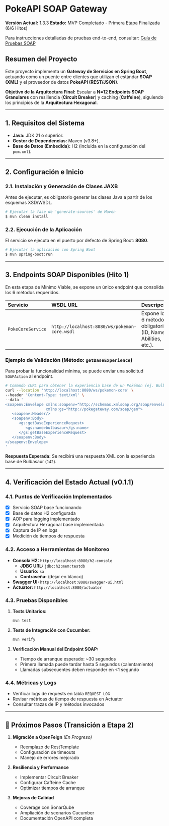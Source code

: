 # PokeAPI SOAP Gateway

**Versión Actual:** 1.3.3
**Estado:** MVP Completado - Primera Etapa Finalizada (6/6 Hitos)

Para instrucciones detalladas de pruebas end-to-end, consultar:
[Guía de Pruebas SOAP](./Documentacion/guia-pruebas-soap.md)

## Resumen del Proyecto

Este proyecto implementa un **Gateway de Servicios en Spring Boot**, actuando como un puente entre clientes que utilizan el estándar **SOAP (XML)** y el proveedor de datos **PokeAPI (REST/JSON)**.

**Objetivo de la Arquitectura Final:** Escalar a **N=12 Endpoints SOAP Granulares** con resiliencia (**Circuit Breaker**) y caching (**Caffeine**), siguiendo los principios de la **Arquitectura Hexagonal**.

---

## 1. Requisitos del Sistema

- **Java:** JDK 21 o superior.
- **Gestor de Dependencias:** Maven (v3.8+).
- **Base de Datos (Embedida):** H2 (incluida en la configuración del `pom.xml`).

---

## 2. Configuración e Inicio

### 2.1. Instalación y Generación de Clases JAXB

Antes de ejecutar, es obligatorio generar las clases Java a partir de los esquemas XSD/WSDL.

```bash
# Ejecutar la fase de 'generate-sources' de Maven
$ mvn clean install
```

### 2.2. Ejecución de la Aplicación

El servicio se ejecuta en el puerto por defecto de Spring Boot: **8080**.

```bash
# Ejecutar la aplicación con Spring Boot
$ mvn spring-boot:run
```

---

## 3. Endpoints SOAP Disponibles (Hito 1)

En esta etapa de Mínimo Viable, se expone un único endpoint que consolida los 6 métodos requeridos.

| Servicio | WSDL URL | Descripción |
| :--- | :--- | :--- |
| `PokeCoreService` | `http://localhost:8080/ws/pokemon-core.wsdl` | Expone los 6 métodos obligatorios (ID, Name, Abilities, etc.). |

### Ejemplo de Validación (Método: `getBaseExperience`)

Para probar la funcionalidad mínima, se puede enviar una solicitud `SOAPAction` al endpoint.

```bash
# Comando cURL para obtener la experiencia base de un Pokémon (ej. Bulbasaur)
curl --location 'http://localhost:8080/ws/pokemon-core' \
--header 'Content-Type: text/xml' \
--data '
<soapenv:Envelope xmlns:soapenv="http://schemas.xmlsoap.org/soap/envelope/"
                  xmlns:gs="http://pokegateway.com/soap/gen">
   <soapenv:Header/>
   <soapenv:Body>
      <gs:getBaseExperienceRequest>
         <gs:name>bulbasaur</gs:name>
      </gs:getBaseExperienceRequest>
   </soapenv:Body>
</soapenv:Envelope>
'
```

**Respuesta Esperada:** Se recibirá una respuesta XML con la experiencia base de Bulbasaur (`142`).

---

## 4. Verificación del Estado Actual (v0.1.1)

### 4.1. Puntos de Verificación Implementados

- [x] Servicio SOAP base funcionando
- [x] Base de datos H2 configurada
- [x] AOP para logging implementado
- [x] Arquitectura Hexagonal base implementada
- [x] Captura de IP en logs
- [x] Medición de tiempos de respuesta

### 4.2. Acceso a Herramientas de Monitoreo

- **Consola H2:** `http://localhost:8080/h2-console`
  - **JDBC URL:** `jdbc:h2:mem:testdb`
  - **Usuario:** `sa`
  - **Contraseña:** (dejar en blanco)
- **Swagger UI:** `http://localhost:8080/swagger-ui.html`
- **Actuator:** `http://localhost:8080/actuator`

### 4.3. Pruebas Disponibles

1. **Tests Unitarios:** 
   ```bash
   mvn test
   ```

2. **Tests de Integración con Cucumber:**
   ```bash
   mvn verify
   ```

3. **Verificación Manual del Endpoint SOAP:**
   - Tiempo de arranque esperado: ~30 segundos
   - Primera llamada puede tardar hasta 5 segundos (calentamiento)
   - Llamadas subsecuentes deben responder en <1 segundo

### 4.4. Métricas y Logs

- Verificar logs de requests en tabla `REQUEST_LOG`
- Revisar métricas de tiempo de respuesta en Actuator
- Consultar trazas de IP y métodos invocados

---

## 🚧 Próximos Pasos (Transición a Etapa 2)

1. **Migración a OpenFeign** *(En Progreso)*
   - Reemplazo de RestTemplate
   - Configuración de timeouts
   - Manejo de errores mejorado

2. **Resiliencia y Performance**
   - Implementar Circuit Breaker
   - Configurar Caffeine Cache
   - Optimizar tiempos de arranque

3. **Mejoras de Calidad**
   - Coverage con SonarQube
   - Ampliación de scenarios Cucumber
   - Documentación OpenAPI completa